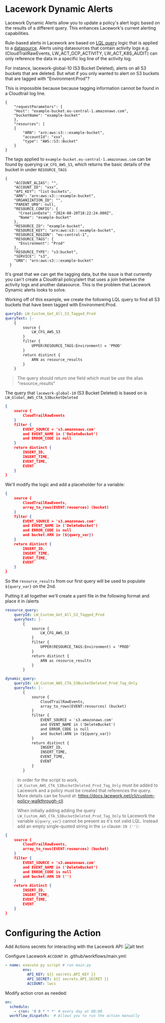 # Lacework Dynamic Alerts

Lacework Dynamic Alerts allow you to update a policy's alert logic based on the results of a different query. This enhances Lacework's current alerting capabilities.

Rule-based alerts in Lacework are based on [LQL query](https://docs.lacework.net/lql/restricted/lql-overview)
logic that is applied to a [datasource](https://docs.lacework.net/lql/restricted/lql-overview). Alerts using datasources that contain activity logs e.g. (CloudTrailRawEvents, LW_ACT_GCP_ACTIVITY, LW_ACT_K8S_AUDIT) can only
reference the data in a specific log line of the activity log.

For instance, lacework-global-10 (S3 Bucket Deleted), alerts on all S3 buckets that are deleted. But what if you only wanted to alert on S3 buckets that are tagged with "Environment:Prod"?

This is impossible because because tagging information cannot be found in a Cloudtrail log line. 

```code
{
    "requestParameters": {
    "Host": "example-bucket.eu-central-1.amazonaws.com",
    "bucketName": "example-bucket"
    },
    "resources": [
    {
        "ARN": "arn:aws:s3:::example-bucket",
        "accountId": "xxx",
        "type": "AWS::S3::Bucket"
    }
}
```

The tags applied to ```example-bucket.eu-central-1.amazonaws.com``` can be found by querying ```LW_CFG_AWS_S3```, which returns the basic details of the bucket in under ```RESOURCE_TAGS```

```code
{
    "ACCOUNT_ALIAS": "",
    "ACCOUNT_ID": "xxx",
    "API_KEY": "list-buckets",
    "ARN": "arn:aws:s3:::example-bucket",
    "ORGANIZATION_ID": "",
    "PARENT_URN": null,
    "RESOURCE_CONFIG": {
      "CreationDate": "2024-08-20T18:22:24.000Z",
      "Name": "example-bucket"
    },
    "RESOURCE_ID": "example-bucket",
    "RESOURCE_KEY": "arn:aws:s3:::example-bucket",
    "RESOURCE_REGION": "eu-central-1",
    "RESOURCE_TAGS": {
      "Environment": "Prod"
    },
    "RESOURCE_TYPE": "s3:bucket",
    "SERVICE": "s3",
    "URN": "arn:aws:s3:::example-bucket"
  }
```

It's great that we can get the tagging data, but the issue is that currently you can't create a Cloudtrail policy/alert that uses a join between the activity logs and another datasource. This is the problem that Lacework Dynamic alerts looks to solve.

Working off of this example, we create the following LQL query to find all S3 buckets that have been tagged with Environment:Prod.

```yaml
queryId: LW_Custom_Get_All_S3_Tagged_Prod
queryText: |-
    {
        source {
            LW_CFG_AWS_S3
        }
        filter {
            UPPER(RESOURCE_TAGS:Environment) = 'PROD'
        }
        return distinct {
            ARN as resource_results 
        }
    }
```

> The query should return one field which must be use the alias "resource_results"

The query that ```lacework-global-10``` (S3 Bucket Deleted) is based on is ```LW_Global_AWS_CTA_S3BucketDeleted```

```json
{
    source {
        CloudTrailRawEvents
    }
    filter {
        EVENT_SOURCE = 's3.amazonaws.com'
        and EVENT_NAME in ('DeleteBucket')
        and ERROR_CODE is null
    }
    return distinct {
        INSERT_ID,
        INSERT_TIME,
        EVENT_TIME,
        EVENT
    }
}
```

We'll modify the logic and add a placeholder for a variable:

```json
{
    source {
        CloudTrailRawEvents,
        array_to_rows(EVENT:resources) (bucket)
    }
    filter {
        EVENT_SOURCE = 's3.amazonaws.com'
        and EVENT_NAME in ('DeleteBucket')
        and ERROR_CODE is null
        and bucket:ARN in (${query_var})
    }
    return distinct {
        INSERT_ID,
        INSERT_TIME,
        EVENT_TIME,
        EVENT
    }
}
```

So the ```resource_results``` from our first query will be used to populate ```${query_var}``` on the 2nd.

Putting it all together we'll create a yaml file in the following format and place it in /alerts

```yaml
resource_query:
    queryId: LW_Custom_Get_All_S3_Tagged_Prod
    queryText: |-
        {
            source {
                LW_CFG_AWS_S3
            }
            filter {
                UPPER(RESOURCE_TAGS:Environment) = 'PROD'
            }
            return distinct {
                ARN as resource_results 
            }
        }

dynamic_query:
    queryId: LW_Custom_AWS_CTA_S3BucketDeleted_Prod_Tag_Only
    queryText: |-
        {
            source {
                CloudTrailRawEvents,
                array_to_rows(EVENT:resources) (bucket)
            }
            filter {
                EVENT_SOURCE = 's3.amazonaws.com'
                and EVENT_NAME in ('DeleteBucket')
                and ERROR_CODE is null
                and bucket:ARN in (${query_var})
            }
            return distinct {
                INSERT_ID,
                INSERT_TIME,
                EVENT_TIME,
                EVENT
            }
        }
```

> In order for the script to work, ```LW_Custom_AWS_CTA_S3BucketDeleted_Prod_Tag_Only``` must be added to Lacework and a policy must be created that references the query. More details can be found at: https://docs.lacework.net/cli/custom-policy-walkthrough-cli

> When initially adding adding the query ```LW_Custom_AWS_CTA_S3BucketDeleted_Prod_Tag_Only``` to Lacework the variable ```${query_var}``` cannot be present as it's not valid LQL. Instead add an empty single-quoted string in the ```in``` clause: ```IN ('')```:

```json
{
    source {
        CloudTrailRawEvents,
        array_to_rows(EVENT:resources) (bucket)
    }
    filter {
        EVENT_SOURCE = 's3.amazonaws.com'
        and EVENT_NAME in ('DeleteBucket')
        and ERROR_CODE is null
        and bucket:ARN IN ('') 
    }
    return distinct {
        INSERT_ID,
        INSERT_TIME,
        EVENT_TIME,
        EVENT
    }
}
```

# Configuring the Action
Add Actions secrets for interacting with the Lacework API:
![alt text](image.png)

Configure Lacework ```ACCOUNT``` in .github/workflows/main.yml:

```yaml
- name: execute py script # run main.py
        env:
          API_KEY: ${{ secrets.API_KEY }}
          API_SECRET: ${{ secrets.API_SECRET }}
          ACCOUNT: lwcs
```

Modify action cron as needed:

```yaml
on:
  schedule:
    - cron: '0 0 * * *' # every day at 00:00
  workflow_dispatch:  # Allows you to run the action manually
```
